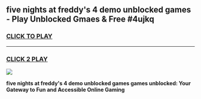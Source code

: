 
## five nights at freddy's 4 demo unblocked games - Play Unblocked Gmaes & Free #4ujkq
<h3>
<a href="https://premium.freeplayer.one?title=five_nights_at_freddy's_4_demo_unblocked_games&ref=01M">CLICK TO PLAY</a></h3>
<hr>

<h3>
<a href="https://premium.freeplayer.one?title=five_nights_at_freddy's_4_demo_unblocked_games&ref=01M">CLICK 2 PLAY</a>
  
</h3>

<a href="https://premium.freeplayer.one?title=five_nights_at_freddy's_4_demo_unblocked_games&ref=01M"><img src="https://clearcache.store/games.png"></a>


**five nights at freddy's 4 demo unblocked games games unblocked: Your Gateway to Fun and Accessible Online Gaming**
